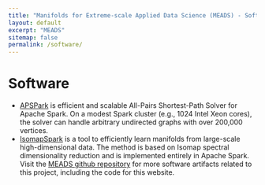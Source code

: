 ```yaml
---
title: "Manifolds for Extreme-scale Applied Data Science (MEADS) - Software"
layout: default 
excerpt: "MEADS"
sitemap: false
permalink: /software/
---
```


# Software 
* <a href="https://gitlab.com/SCoRe-Group/APSPark">APSPark</a> is efficient and scalable All-Pairs Shortest-Path Solver for Apache Spark. On a modest Spark cluster (e.g., 1024 Intel Xeon cores), the solver can handle arbitrary undirected graphs with over 200,000 vertices.
* <a href="https://gitlab.com/SCoRe-Group/IsomapSpark/">IsomapSpark</a> is a tool to efficiently learn manifolds from large-scale high-dimensional data. The method is based on Isomap spectral dimensionality reduction and is implemented entirely in Apache Spark.
Visit the <a href="https://github.com/ubdsgroup/meads">MEADS github repository</a> for more software artifacts related to this project, including the code for this website.

